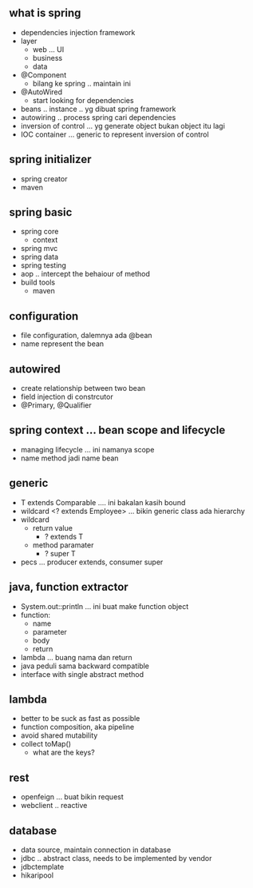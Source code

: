 ## what is spring
- dependencies injection framework
- layer
    - web ... UI
    - business
    - data
- @Component
    - bilang ke spring .. maintain ini
- @AutoWired
    - start looking for dependencies
- beans .. instance .. yg dibuat spring framework
- autowiring .. process spring cari dependencies
- inversion of control ... yg generate object bukan object itu lagi
- IOC container ... generic to represent inversion of control

## spring initializer
- spring creator
- maven

## spring basic
- spring core
    - context
- spring mvc
- spring data
- spring testing
- aop .. intercept the behaiour of method
- build tools
    - maven

## configuration
- file configuration, dalemnya ada @bean
- name represent the bean

## autowired 
- create relationship between two bean
- field injection di constrcutor
- @Primary, @Qualifier

## spring context ... bean scope and lifecycle
- managing lifecycle ... ini namanya scope
- name method jadi name bean

## generic
- T extends Comparable .... ini bakalan kasih bound
- wildcard <? extends Employee> ... bikin generic class ada hierarchy
- wildcard
    - return value
        - ? extends T
    - method paramater
        - ? super T
- pecs ... producer extends, consumer super

## java, function extractor
- System.out::println ... ini buat make function object
- function:
    - name
    - parameter
    - body
    - return
- lambda ... buang nama dan return
- java peduli sama backward compatible
- interface with single abstract method


## lambda
- better to be suck as fast as possible
- function composition, aka pipeline
- avoid shared mutability
- collect toMap()
    - what are the keys?

## rest
- openfeign ... buat bikin request
- webclient .. reactive

## database
- data source, maintain connection in database
- jdbc .. abstract class, needs to be implemented by vendor
- jdbctemplate
- hikaripool




